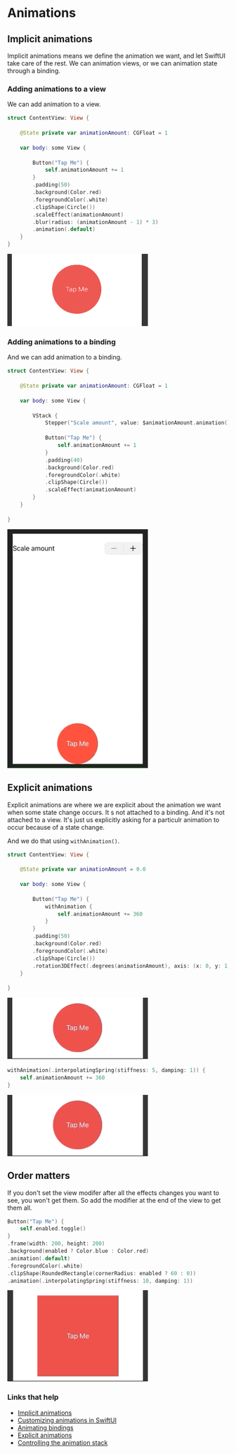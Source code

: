 # Animations

## Implicit animations

Implicit animations means we define the animation we want, and let SwiftUI take care of the rest. We can animation views, or we can animation state through a binding.

### Adding animations to a view

We can add animation to a view.

```swift
struct ContentView: View {
    
    @State private var animationAmount: CGFloat = 1
    
    var body: some View {
        
        Button("Tap Me") {
            self.animationAmount += 1
        }
        .padding(50)
        .background(Color.red)
        .foregroundColor(.white)
        .clipShape(Circle())
        .scaleEffect(animationAmount)
        .blur(radius: (animationAmount - 1) * 3)
        .animation(.default)
    }
}
```

![](images/1.gif)


### Adding animations to a binding

And we can add animation to a binding.

```swift
struct ContentView: View {
    
    @State private var animationAmount: CGFloat = 1
    
    var body: some View {
    
        VStack {
            Stepper("Scale amount", value: $animationAmount.animation(), in: 1...10)
                        
            Button("Tap Me") {
                self.animationAmount += 1
            }
            .padding(40)
            .background(Color.red)
            .foregroundColor(.white)
            .clipShape(Circle())
            .scaleEffect(animationAmount)
        }
    }
    
}
```

![](images/7.gif)

## Explicit animations

Explicit animations are where we are explicit about the animation we want when some state change occurs. It
s not attached to a binding. And it's not attached to a view. It's just us explicitly asking for a particulr animation to occur because of a state change.

And we do that using `withAnimation()`.

```swift
struct ContentView: View {
    
    @State private var animationAmount = 0.0
    
    var body: some View {
        
        Button("Tap Me") {
            withAnimation {
                self.animationAmount += 360
            }
        }
        .padding(50)
        .background(Color.red)
        .foregroundColor(.white)
        .clipShape(Circle())
        .rotation3DEffect(.degrees(animationAmount), axis: (x: 0, y: 1, z: 0))
    }

}
```

![](images/8.gif)

```swift
withAnimation(.interpolatingSpring(stiffness: 5, damping: 1)) {
    self.animationAmount += 360
}
```

![](images/9.gif)

## Order matters

If you don't set the view modifer after all the effects changes you want to see, you won't get them. So add the modifier at the end of the view to get them all.

```swift
Button("Tap Me") {
    self.enabled.toggle()
}
.frame(width: 200, height: 200)
.background(enabled ? Color.blue : Color.red)
.animation(.default)
.foregroundColor(.white)
.clipShape(RoundedRectangle(cornerRadius: enabled ? 60 : 0))
.animation(.interpolatingSpring(stiffness: 10, damping: 1))
```

![](images/10.gif)

### Links that help

- [Implicit animations](https://www.hackingwithswift.com/books/ios-swiftui/creating-implicit-animations)
- [Customizing animations in SwiftUI](https://www.hackingwithswift.com/books/ios-swiftui/customizing-animations-in-swiftui)
- [Animating bindings](https://www.hackingwithswift.com/books/ios-swiftui/animating-bindings)
- [Explicit animations](https://www.hackingwithswift.com/books/ios-swiftui/creating-explicit-animations)
- [Controlling the animation stack](https://www.hackingwithswift.com/books/ios-swiftui/controlling-the-animation-stack)